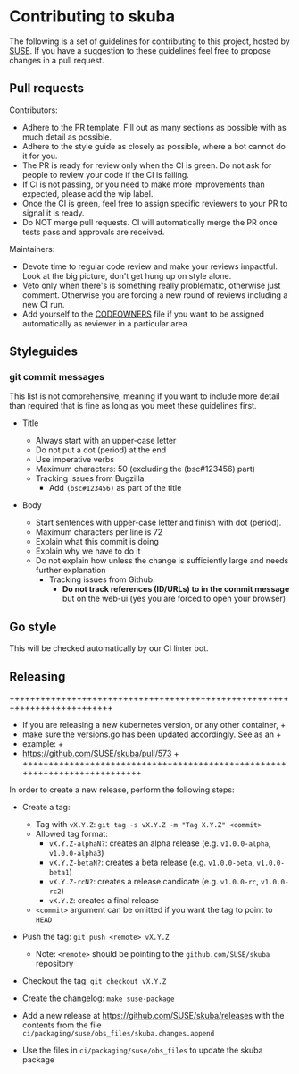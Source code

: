 # Contributing to skuba

The following is a set of guidelines for contributing to this project, hosted by [SUSE](https://github.com/suse/skuba).
If you have a suggestion to these guidelines feel free to propose changes in a pull request.


## Pull requests

Contributors:
* Adhere to the PR template. Fill out as many sections as possible with as much detail as possible.
* Adhere to the style guide as closely as possible, where a bot cannot do it for you.
* The PR is ready for review only when the CI is green. Do not ask for people to review your code if the CI is failing.
* If CI is not passing, or you need to make more improvements than expected, please add the wip label.
* Once the CI is green, feel free to assign specific reviewers to your PR to signal it is ready.
* Do NOT merge pull requests.  CI will automatically merge the PR once tests pass and approvals are received.

Maintainers:
* Devote time to regular code review and make your reviews impactful. Look at the big picture, don't get hung up on style alone.
* Veto only when there's is something really problematic, otherwise just comment. Otherwise you are forcing a new round of reviews including a new CI run.
* Add yourself to the [CODEOWNERS](.github/CODEOWNERS) file if you want to be assigned automatically as reviewer in a particular area.


## Styleguides

### git commit messages

This list is not comprehensive, meaning if you want to include more detail than required that is fine as long as you meet these guidelines first.

* Title
  * Always start with an upper-case letter
  * Do not put a dot (period) at the end
  * Use imperative verbs
  * Maximum characters: 50 (excluding the (bsc#123456) part)
  * Tracking issues from Bugzilla
    * Add `(bsc#123456)` as part of the title

* Body
  * Start sentences with upper-case letter and finish with dot (period).
  * Maximum characters per line is 72
  * Explain what this commit is doing
  * Explain why we have to do it
  * Do not explain how unless the change is sufficiently large and needs further explanation
    * Tracking issues from Github:
      * __Do not track references (ID/URLs) to in the commit message__ but on the web-ui (yes you are forced to open your browser)

## Go style

This will be checked automatically by our CI linter bot.

## Releasing

++++++++++++++++++++++++++++++++++++++++++++++++++++++++++++++++++++++++++
+ If you are releasing a new kubernetes version, or any other container, +
+ make sure the versions.go has been updated accordingly. See as an      +
+ example:                                                               +
+   https://github.com/SUSE/skuba/pull/573                               +
++++++++++++++++++++++++++++++++++++++++++++++++++++++++++++++++++++++++++

In order to create a new release, perform the following steps:

* Create a tag:
  * Tag with `vX.Y.Z`: `git tag -s vX.Y.Z -m "Tag X.Y.Z" <commit>`
  * Allowed tag format:
    * `vX.Y.Z-alphaN?`: creates an alpha release (e.g. `v1.0.0-alpha`,
      `v1.0.0-alpha3`)
    * `vX.Y.Z-betaN?`: creates a beta release (e.g. `v1.0.0-beta`,
      `v1.0.0-beta1`)
    * `vX.Y.Z-rcN?`: creates a release candidate (e.g. `v1.0.0-rc`,
      `v1.0.0-rc2`)
    * `vX.Y.Z`: creates a final release
  * `<commit>` argument can be omitted if you want the tag to point to `HEAD`

* Push the tag: `git push <remote> vX.Y.Z`
  * Note: `<remote>` should be pointing to the
    `github.com/SUSE/skuba` repository

* Checkout the tag: `git checkout vX.Y.Z`

* Create the changelog: `make suse-package`

* Add a new release at https://github.com/SUSE/skuba/releases with the contents from the file `ci/packaging/suse/obs_files/skuba.changes.append`

* Use the files in `ci/packaging/suse/obs_files` to update the skuba package
